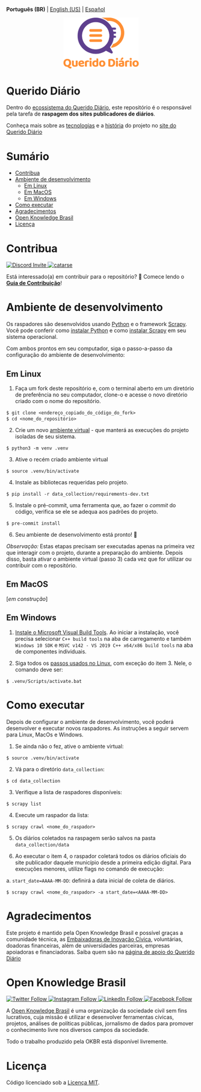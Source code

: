 **Português (BR)** | [English (US)](.github/README-en-US.md) | [Español](.github/README-es.md)

<p align="center">
  <a href="https://queridodiario.ok.org.br/sobre" target="_blank"> <img alt="Querido Diário" src="./.github/images/querido-diario-logo.png" width="200">
  </a>
</p>

# Querido Diário
Dentro do [ecossistema do Querido Diário](https://github.com/okfn-brasil/querido-diario-comunidade/blob/main/.github/CONTRIBUTING.md#ecossistema), este repositório é o responsável pela tarefa de **raspagem dos sites publicadores de diários**.

Conheça mais sobre as [tecnologias](https://queridodiario.ok.org.br/tecnologia) e a [história](https://queridodiario.ok.org.br/sobre) do projeto no [site do Querido Diário](https://queridodiario.ok.org.br)

# Sumário
- [Contribua](#contribua)
- [Ambiente de desenvolvimento](#ambiente-de-desenvolvimento)
  - [Em Linux](#em-linux)
  - [Em MacOS](#em-macos)
  - [Em Windows](#em-windows)
- [Como executar](#como-executar)
- [Agradecimentos](#agradecimentos)
- [Open Knowledge Brasil](#open-knowledge-brasil)
- [Licença](#licença)

# Contribua
<p>
  <a href="https://discord.com/invite/aC3Q33q" target="_blank">
    <img alt="Discord Invite" src="https://img.shields.io/badge/Discord-5865F2?style=for-the-badge&logo=discord&logoColor=white" width="100">
  </a>
  <a href="https://www.catarse.me/projects/120548/" target="_blank">
    <img alt="catarse" src="https://img.shields.io/badge/Doe-Catarse-green" width="100">
  </a>
</p>

Está interessado(a) em contribuir para o repositório? :tada:
Comece lendo o **[Guia de Contribuição](.github/CONTRIBUTING.md)**!

# Ambiente de desenvolvimento
Os raspadores são desenvolvidos usando [Python](https://docs.python.org/3/) e o framework [Scrapy](https://scrapy.org). Você pode conferir como [instalar Python](https://www.python.org/downloads/) e como [instalar Scrapy](https://docs.scrapy.org/en/latest/intro/install.html#installing-scrapy) em seu sistema operacional.

Com ambos prontos em seu computador, siga o passo-a-passo da configuração do ambiente de desenvolvimento:

## Em Linux
1. Faça um fork deste repositório e, com o terminal aberto em um diretório de preferência no seu computador, clone-o e acesse o novo diretório criado com o nome do repositório.
``` console
$ git clone <endereço_copiado_do_código_do_fork>
$ cd <nome_do_repositório>
```

2. Crie um novo [ambiente virtual](https://docs.python.org/pt-br/3/library/venv.html) - que manterá as execuções do projeto isoladas de seu sistema.
``` console
$ python3 -m venv .venv
```

3. Ative o recém criado ambiente virtual
``` console
$ source .venv/bin/activate
```

4. Instale as bibliotecas requeridas pelo projeto.
``` console
$ pip install -r data_collection/requirements-dev.txt
```

5. Instale o pré-commit, uma ferramenta que, ao fazer o _commit_ do código, verifica se ele se adequa aos padrões do projeto.
``` console
$ pre-commit install
```

6. Seu ambiente de desenvolvimento está pronto! :tada:

_Observação:_ Estas etapas precisam ser executadas apenas na primeira vez que interagir com o projeto, durante a preparação do ambiente. Depois disso, basta ativar o ambiente virtual (passo 3) cada vez que for utilizar ou contribuir com o repositório.

## Em MacOS
[_em construção_]

## Em Windows
1. [Instale o Microsoft Visual Build Tools](https://visualstudio.microsoft.com/thank-you-downloading-visual-studio/). Ao iniciar a instalação, você precisa selecionar `C++ build tools` na aba de carregamento e também `Windows 10 SDK` e `MSVC v142 - VS 2019 C++ x64/x86 build tools` na aba de componentes individuais.

2. Siga todos os [passos usados no Linux](#em-linux), com exceção do item 3. Nele, o comando deve ser:
```console
$ .venv/Scripts/activate.bat
```

# Como executar
Depois de configurar o ambiente de desenvolvimento, você poderá desenvolver e executar novos raspadores. As instruções a seguir servem para Linux, MacOs e Windows.

1. Se ainda não o fez, ative o ambiente virtual:
``` console
$ source .venv/bin/activate
```

2. Vá para o diretório `data_collection`:
```console
$ cd data_collection
```
3. Verifique a lista de raspadores disponíveis:
```console
$ scrapy list
```
4. Execute um raspador da lista:
```console
$ scrapy crawl <nome_do_raspador>
```

5. Os diários coletados na raspagem serão salvos na pasta `data_collection/data`

6. Ao executar o item 4, o raspador coletará todos os diários oficiais do site publicador daquele município desde a primeira edição digital. Para execuções menores, utilize flags no comando de execução:

a. `start_date=AAAA-MM-DD`: definirá a data inicial de coleta de diários.
```console
$ scrapy crawl <nome_do_raspador> -a start_date=<AAAA-MM-DD>
```

# Agradecimentos
Este projeto é mantido pela Open Knowledge Brasil e possível graças a comunidade técnica, as [Embaixadoras de Inovação Cívica](https://embaixadoras.ok.org.br/), voluntárias, doadoras financeiras, além de universidades parceiras, empresas apoiadoras e financiadoras. Saiba quem são na [página de apoio do Querido Diário](https://queridodiario.ok.org.br/apoie#quem-apoia)

# Open Knowledge Brasil
<p>
  <a href="https://twitter.com/okfnbr" target="_blank">
    <img alt="Twitter Follow" src="https://img.shields.io/badge/Twitter-1DA1F2?style=for-the-badge&logo=twitter&logoColor=white" width="100">
  </a>
  <a href="https://www.instagram.com/openknowledgebrasil/" target="_blank">
    <img alt="Instagram Follow" src="https://img.shields.io/badge/Instagram-E4405F?style=for-the-badge&logo=instagram&logoColor=white" width="110">
  </a>
  <a href="https://www.linkedin.com/company/open-knowledge-brasil" target="_blank">
    <img alt="LinkedIn Follow" src="https://img.shields.io/badge/LinkedIn-0077B5?style=for-the-badge&logo=linkedin&logoColor=white" width="100">
  </a>
  <a href="https://www.facebook.com/OpenKnowledgeBrasil" target="_blank">
    <img alt="Facebook Follow" src="https://img.shields.io/badge/Facebook-1877F2?style=for-the-badge&logo=facebook&logoColor=white" width="105">
  </a>
</p>

A [Open Knowledge Brasil](https://ok.org.br/) é uma organização da sociedade civil sem fins lucrativos, cuja missão é utilizar e desenvolver ferramentas cívicas, projetos, análises de políticas públicas, jornalismo de dados para promover o conhecimento livre nos diversos campos da sociedade.

Todo o trabalho produzido pela OKBR está disponível livremente.

# Licença

Código licenciado sob a [Licença MIT](LICENSE.md).
